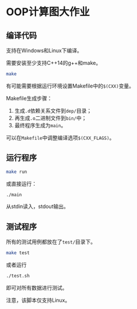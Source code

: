 # OOP计算图大作业

## 编译代码

支持在Windows和Linux下编译。

需要安装至少支持C++14的g++和make。

```bash
make
```

有可能需要根据运行环境设置Makefile中的`$(CXX)`变量。

Makefile生成步骤：
1. 生成`.d`依赖关系文件到`dep/`目录；
2. 再生成`.o`二进制文件到`bin/`中；
3. 最终程序生成为`main`。

可以在`Makefile`中调整编译选项`$(CXX_FLAGS)`。

## 运行程序

```bash
make run
```
或直接运行：
```bash
./main
```
从stdin读入，stdout输出。

## 测试程序

所有的测试用例都放在了`test/`目录下。
```bash
make test
```
或者运行
```bash
./test.sh
```
即可对所有数据进行测试。

注意，该脚本仅支持Linux。
